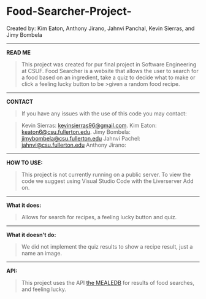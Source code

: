 # Food-Searcher-Project-
Created by: Kim Eaton, Anthony Jirano, Jahnvi Panchal, Kevin Sierras, and Jimy Bombela

---
**READ ME**

>This project was created for pur final project in Software Engineering at CSUF.
>Food Searcher is a website that allows the user to search for a food based on an ingredient, take a quiz to decide what to make or click a feeling lucky button to be >given a random food recipe.
---
**CONTACT**

>If you have any issues with the use of this code you may contact:

>Kevin Sierras: kevinsierras96@gmail.com.
>Kim Eaton: keaton6@csu.fullerton.edu.
>Jimy Bombela: jimybombela@csu.fullerton.edu
>Jahnvi Pachel: jahnvi@csu.fullerton.edu
>Anthony Jirano: 
---
**HOW TO USE:**

>This project is not currently running on a public server.
>To view the code we suggest using Visual Studio Code with the Liverserver Add on.
>
---
**What it does:**

>Allows for search for recipes, a feeling lucky button and quiz.
---
**What it doesn't do:**

>We did not implement the quiz results to show a recipe result, just a name an image. 
---
**API:**

>This project uses the API [the MEALEDB](https://www.themealdb.com/) for results of food searches, and feeling lucky. 
